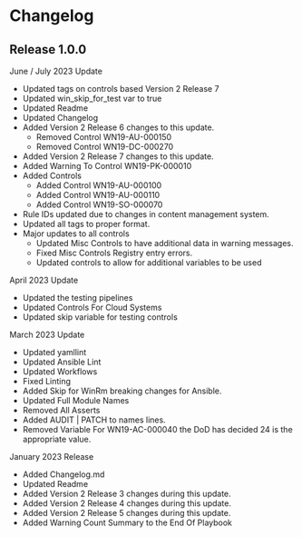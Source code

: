 # Changelog

## Release 1.0.0

June / July 2023 Update
  - Updated tags on controls based Version 2 Release 7
  - Updated win_skip_for_test var to true
  - Updated Readme
  - Updated Changelog
  - Added Version 2 Release 6 changes to this update.
    - Removed Control WN19-AU-000150
    - Removed Control WN19-DC-000270
  - Added Version 2 Release 7 changes to this update.
  - Added Warning To Control WN19-PK-000010
  - Added Controls
    - Added Control WN19-AU-000100
    - Added Control WN19-AU-000110
    - Added Control WN19-SO-000070
  - Rule IDs updated due to changes in content management system.
  - Updated all tags to proper format.
  - Major updates to all controls
    - Updated Misc Controls to have additional data in warning messages.
    - Fixed Misc Controls Registry entry errors.
    - Updated controls to allow for additional variables to be used

April 2023 Update
  - Updated the testing pipelines
  - Updated Controls For Cloud Systems
  - Updated skip variable for testing controls

March 2023 Update
  - Updated yamllint
  - Updated Ansible Lint
  - Updated Workflows
  - Fixed Linting
  - Added Skip for WinRm breaking changes for Ansible.
  - Updated Full Module Names
  - Removed All Asserts
  - Added AUDIT | PATCH to names lines.
  - Removed Variable For WN19-AC-000040 the DoD has decided 24 is the appropriate value.

January 2023 Release
  - Added Changelog.md
  - Updated Readme
  - Added Version 2 Release 3 changes during this update.
  - Added Version 2 Release 4 changes during this update.
  - Added Version 2 Release 5 changes during this update.
  - Added Warning Count Summary to the End Of Playbook
